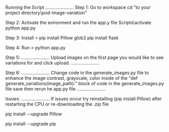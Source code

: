 Running the Script
......................
Step 1: Go to workspace
cd "to your project directory\pod-image-variation"


Step 2: Activate the evironment and run the app.y file
Scripts\activate
python app.py 

Step 3:
Install > 
pip install Pillow glob2
pip install flask

Step 4:
Run > python app.py

Step 5:
......................
Upload images on the first page you would like to see variations for and click upload.
......................

Step 6:
......................
Change code in the generate_images.py file to enhance the image contrast, grayscale, color inside of the "def generate_variations(image_path):"  block of code in the generate_images.py file save then rerun he app.py file
......................

Issues:
......................
If issues occur try reinstalling (pip install Pillow) after restarting the CPU or re-downloading the .zip file

pip install --upgrade Pillow

pip install --upgrade pip